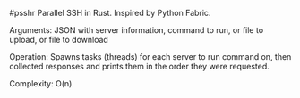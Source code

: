#psshr
Parallel SSH in Rust. Inspired by Python Fabric.

Arguments:	JSON with server information, command to run, or file to upload, or file to download

Operation:	Spawns tasks (threads) for each server to run command on, then collected responses and prints them in the order they were requested. 

Complexity:	O(n)

